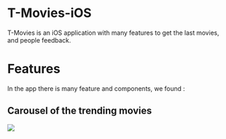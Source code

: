 # T-Movies-iOS

T-Movies is an iOS application with many features to get the last movies, and people feedback.

# Features

In the app there is many feature and components, we found :

## Carousel of the trending movies
![](https://github.com/tahajadid/T-Movies-iOS/blob/main/Demo/home_carousel.gif)
